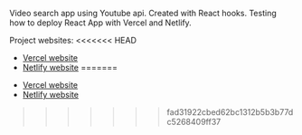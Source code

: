 Video search app using Youtube api. Created with React hooks. Testing how to deploy React App with Vercel and Netlify.

Project websites:
<<<<<<< HEAD

- [Vercel website](https://videos-hooks-lilac-nine.vercel.app/)
- [Netlify website](https://sad-sammet-d54730.netlify.app/)
=======
* [Vercel website](https://videos-hooks-lilac-nine.vercel.app/)
* [Netlify website](https://sad-sammet-d54730.netlify.app/)
>>>>>>> fad31922cbed62bc1312b5b3b77dc5268409ff37
